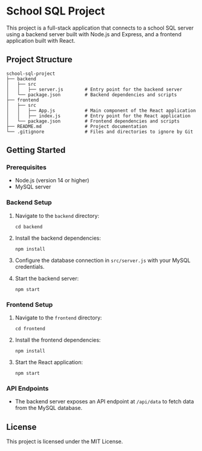 # School SQL Project

This project is a full-stack application that connects to a school SQL server using a backend server built with Node.js and Express, and a frontend application built with React.

## Project Structure

```
school-sql-project
├── backend
│   ├── src
│   │   ├── server.js        # Entry point for the backend server
│   └── package.json         # Backend dependencies and scripts
├── frontend
│   ├── src
│   │   ├── App.js           # Main component of the React application
│   │   ├── index.js         # Entry point for the React application
│   └── package.json         # Frontend dependencies and scripts
├── README.md                # Project documentation
└── .gitignore               # Files and directories to ignore by Git
```

## Getting Started

### Prerequisites

- Node.js (version 14 or higher)
- MySQL server

### Backend Setup

1. Navigate to the `backend` directory:
   ```
   cd backend
   ```

2. Install the backend dependencies:
   ```
   npm install
   ```

3. Configure the database connection in `src/server.js` with your MySQL credentials.

4. Start the backend server:
   ```
   npm start
   ```

### Frontend Setup

1. Navigate to the `frontend` directory:
   ```
   cd frontend
   ```

2. Install the frontend dependencies:
   ```
   npm install
   ```

3. Start the React application:
   ```
   npm start
   ```

### API Endpoints

- The backend server exposes an API endpoint at `/api/data` to fetch data from the MySQL database.

## License

This project is licensed under the MIT License.